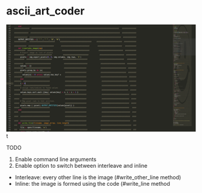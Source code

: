 # ascii_art_coder

![Make your code even more beautiful with a distracting background image!](program_example.png)t


TODO
1. Enable command line arguments
2. Enable option to switch between interleave and inline
 - Interleave: every other line is the image (#write_other_line method)
 - Inline: the image is formed using the code (#write_line method


